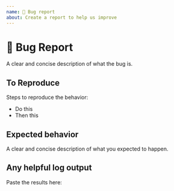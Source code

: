 ```yaml
---
name: 🐛 Bug report
about: Create a report to help us improve
---
```


# 🐛 Bug Report

A clear and concise description of what the bug is.

## To Reproduce

Steps to reproduce the behavior:

- Do this
- Then this

## Expected behavior

A clear and concise description of what you expected to happen.

## Any helpful log output

Paste the results here:

```bash

```

